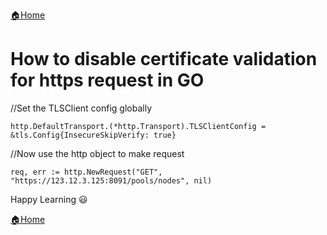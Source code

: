 [:house:Home](https://github.com/debbiswal/Articles)  

# How to disable certificate validation for https request in GO  

//Set the TLSClient config globally
```
http.DefaultTransport.(*http.Transport).TLSClientConfig = &tls.Config{InsecureSkipVerify: true}
```  

//Now use the http object to make request
```
req, err := http.NewRequest("GET", "https://123.12.3.125:8091/pools/nodes", nil)
```  


Happy Learning :smiley:  

[:house:Home](https://github.com/debbiswal/Articles)
